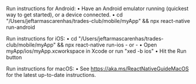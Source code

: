 Run instructions for Android:
    • Have an Android emulator running (quickest way to get started), or a device connected.
    • cd "/Users/jeftarmascarenhas/trades-club/mobile/myApp" && npx react-native run-android

  Run instructions for iOS:
    • cd "/Users/jeftarmascarenhas/trades-club/mobile/myApp" && npx react-native run-ios
    - or -
    • Open myApp/ios/myApp.xcworkspace in Xcode or run "xed -b ios"
    • Hit the Run button

  Run instructions for macOS:
    • See https://aka.ms/ReactNativeGuideMacOS for the latest up-to-date instructions.